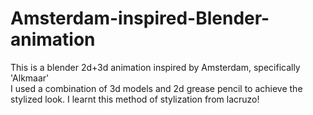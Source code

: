 # Amsterdam-inspired-Blender-animation
This is a blender 2d+3d animation inspired by Amsterdam, specifically 'Alkmaar' <br/>
I used a combination of 3d models and 2d grease pencil to achieve the stylized look. I learnt this method of stylization from lacruzo!
